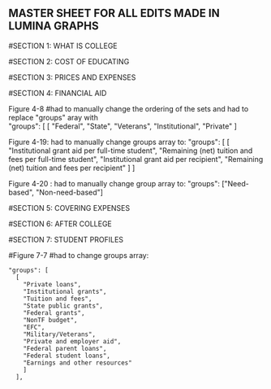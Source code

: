 ## MASTER SHEET FOR ALL EDITS MADE IN LUMINA GRAPHS

#SECTION 1: WHAT IS COLLEGE


#SECTION 2: COST OF EDUCATING


#SECTION 3: PRICES AND EXPENSES


#SECTION 4: FINANCIAL AID

Figure 4-8 #had to manually change the ordering of the sets and had to replace "groups" aray with     
	"groups": [
	[
	"Federal",
	"State",
	"Veterans",
	"Institutional",
	"Private"
	]

Figure 4-19: had to manually change groups array to:
	"groups": [
	  [
	    "Institutional grant aid per full-time student", 
	    "Remaining (net) tuition and fees per full-time student",
	    "Institutional grant aid per recipient", 
	    "Remaining (net) tuition and fees per recipient"
	    ]
	 ]

Figure 4-20 : had to manually change group array to:
	"groups": ["Need-based", "Non-need-based"]

#SECTION 5: COVERING EXPENSES


#SECTION 6: AFTER COLLEGE


#SECTION 7: STUDENT PROFILES

#Figure 7-7 #had to change groups array:

	"groups": [
	  [
	    "Private loans", 
	    "Institutional grants", 
	    "Tuition and fees", 
	    "State public grants",
	    "Federal grants", 
	    "NonTF budget", 
	    "EFC", 
	    "Military/Veterans", 
	    "Private and employer aid", 
	    "Federal parent loans", 
	    "Federal student loans", 
	    "Earnings and other resources"
	    ]
	  ],
